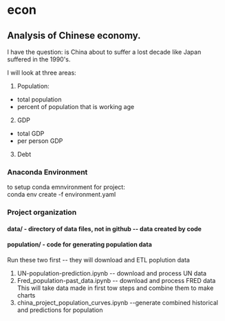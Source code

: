econ
====

## Analysis of Chinese economy.
I have the question: is China about to suffer a lost decade like
Japan suffered in the 1990's.

I will look at three areas:
1. Population:
  * total population
  * percent of population that is working age
2. GDP
  * total GDP
  * per person GDP
3. Debt

### Anaconda Environment
to setup conda emnvironment for project:  
conda env create -f environment.yaml

### Project organization
#### data/ - directory of data files, not in github -- data created by code
#### population/ - code for generating population data
Run these two first -- they will download and ETL poplution data     
1. UN-population-prediction.ipynb  -- download and process UN data
2. Fred_population-past_data.ipynb -- download and process FRED data
This will take data made in first tow steps and combine them to make charts
3. china_project_population_curves.ipynb --generate combined historical and predictions for population 

